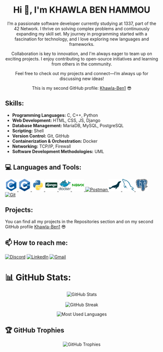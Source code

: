 <!-- Add your introduction -->
<div align="center">
  <h1>Hi 👋, I'm KHAWLA BEN HAMMOU</h1>
  <p> I’m a passionate software developer currently studying at 1337, part of the 42 Network. I thrive on solving complex problems and continuously expanding my skill set. My journey in programming started with a fascination for technology, and I love exploring new languages and frameworks.

Collaboration is key to innovation, and I'm always eager to team up on exciting projects. I enjoy contributing to open-source initiatives and learning from others in the community.

Feel free to check out my projects and connect—I’m always up for discussing new ideas!</p>
 This is my second GitHub profile: <a href="https://github.com/Khawla-Ben1" target="_blank" rel="noreferrer">Khawla-Ben1</a> 😎
</div>

## Skills:
- **Programming Languages:** C, C++, Python
- **Web Development:** HTML, CSS, JS, Django
- **Database Management:** MariaDB, MySQL, PostgreSQL
- **Scripting:** Shell
- **Version Control:** Git, GitHub
- **Containerization & Orchestration:** Docker
- **Networking:** TCP/IP, Firewall
- **Software Development Methodologies:** UML

## 💻 Languages and Tools:
<p align="left">
    <a href="https://www.cprogramming.com/" target="_blank" rel="noreferrer">
        <img src="https://raw.githubusercontent.com/devicons/devicon/master/icons/c/c-original.svg" alt="C" width="40" height="40"/>
    </a>
    <a href="https://www.w3schools.com/cpp/" target="_blank" rel="noreferrer">
        <img src="https://raw.githubusercontent.com/devicons/devicon/master/icons/cplusplus/cplusplus-original.svg" alt="C++" width="40" height="40"/>
    </a>
    <a href="https://www.python.org/" target="_blank" rel="noreferrer">
        <img src="https://raw.githubusercontent.com/devicons/devicon/master/icons/python/python-original.svg" alt="Python" width="40" height="40"/>
    </a>
    <a href="https://www.djangoproject.com/" target="_blank" rel="noreferrer">
        <img src="https://raw.githubusercontent.com/devicons/devicon/master/icons/django/django-original.svg" alt="Django" width="40" height="40"/>
    </a>
    <a href="https://www.docker.com/" target="_blank" rel="noreferrer">
        <img src="https://raw.githubusercontent.com/devicons/devicon/master/icons/docker/docker-original-wordmark.svg" alt="Docker" width="40" height="40"/>
    </a>
    <a href="https://www.nginx.com" target="_blank" rel="noreferrer">
        <img src="https://raw.githubusercontent.com/devicons/devicon/master/icons/nginx/nginx-original.svg" alt="Nginx" width="40" height="40"/>
    </a>
    <a href="https://www.postman.com" target="_blank" rel="noreferrer">
        <img src="https://www.vectorlogo.zone/logos/getpostman/getpostman-icon.svg" alt="Postman" width="40" height="40"/>
    </a>
    <a href="https://mariadb.org/" target="_blank" rel="noreferrer">
        <img src="https://raw.githubusercontent.com/devicons/devicon/master/icons/mariadb/mariadb-original.svg" alt="MariaDB" width="40" height="40"/>
    </a>
    <a href="https://www.mysql.com/" target="_blank" rel="noreferrer">
        <img src="https://raw.githubusercontent.com/devicons/devicon/master/icons/mysql/mysql-original.svg" alt="MySQL" width="40" height="40"/>
    </a>
    <a href="https://www.postgresql.org/" target="_blank" rel="noreferrer">
        <img src="https://raw.githubusercontent.com/devicons/devicon/master/icons/postgresql/postgresql-original.svg" alt="PostgreSQL" width="40" height="40"/>
    </a>
    <a href="https://git-scm.com/" target="_blank" rel="noreferrer">
        <img src="https://www.vectorlogo.zone/logos/git-scm/git-scm-icon.svg" alt="Git" width="40" height="40"/>
    </a>
</p>

  
## Projects:
You can find all my projects in the Repositories section and on my second GitHub profile [Khawla-Ben1](https://github.com/Khawla-Ben1) 😎

## 📫 How to reach me:
[![Discord](https://img.shields.io/badge/Discord-%237289DA.svg?logo=discord&logoColor=white)](https://discord.gg/Kben-ham) [![LinkedIn](https://img.shields.io/badge/LinkedIn-%230077B5.svg?logo=linkedin&logoColor=white)](https://www.linkedin.com/in/khawla-ben-hammou-510b2318b/) 
[![Gmail](https://img.shields.io/badge/Gmail-%23EA4335.svg?logo=gmail&logoColor=white)](mailto:benhammoukhawla99@gmail.com)

# 📊 GitHub Stats:
<p align="center">
    <img src="https://github-readme-stats.vercel.app/api?username=Khawla-Ben&theme=dark&show_icons=true&count_private=true" alt="GitHub Stats" />
    <br><br>
    <img src="https://github-readme-streak-stats.herokuapp.com/?user=Khawla-Ben&theme=dark&hide_border=false" alt="GitHub Streak" />
</p>
<p align="center">
    <img src="https://github-readme-stats.vercel.app/api/top-langs/?username=Khawla-Ben&theme=dark&hide_border=false&include_all_commits=false&count_private=false&layout=compact" alt="Most Used Languages" />
</p>

## 🏆 GitHub Trophies
<p align="center">
    <img src="https://github-profile-trophy.vercel.app/?username=Khawla-Ben&theme=radical&row=1&column=7&margin-h=15&margin-w=5&no-bg=true" alt="GitHub Trophies" />
</p>
